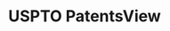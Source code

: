 ---
layout: default
bigquery: https://console.cloud.google.com/bigquery?p=patents-public-data&d=patentsview&page=dataset
citation: Attribution should be given to PatentsView for use, distribution, or derivative
  works.
code: https://github.com/CSSIP-AIR/PatentsView-Code-Snippets/
contributors: USPTO
cost: None
description: 'PatentsView includes US patent data including raw data (summaries, applications,
  pregrant applications), disambugations of inventors and assignees, and inventor
  gender estimates.  Also foreign priority data, # of figures and sheets, and government
  interest statements.'
documentation: https://patentsview.org/query/builder-faqs
last_edit: Mon, 04 Apr 2022 19:02:57 GMT
location: https://patentsview.org/
maintained_by: USPTO
record_creation_timestamp: 12/2/2020 17:20:46
schema_fields: '[''disamb_inventor_id_20171226'', ''reldocno'', ''disamb_inventor_id_20180528'',
  ''term_extension'', ''id'', ''publication_number'', ''subgroup_id'', ''number'',
  ''disamb_inventor_id_20201229'', ''classification_data_source'', ''disamb_assignee_id_20181127'',
  ''disamb_inventor_id_20170808'', ''deceased'', ''disamb_inventor_id_20171003'',
  ''dependent'', ''city'', ''group'', ''title'', ''name'', ''group_id'', ''disamb_assignee_id_20191231'',
  ''citation_id'', ''mainclass_id'', ''section'', ''latin_name'', ''latlong'', ''attribution_status'',
  ''level_three'', ''main_group'', ''classification_value'', ''lawyer_id'', ''disamb_assignee_id_20190820'',
  ''action_date'', ''num_figures'', ''ipc_class'', ''disamb_inventor_id_20200630'',
  ''field_id'', ''organization'', ''disamb_assignee_id_20200331'', ''state'', ''filename'',
  ''doc_type'', ''disamb_inventor_id_20170307'', ''variety'', ''num_sheets'', ''lapse_of_patent'',
  ''f371_date'', ''f102_date'', ''contract_award_number'', ''date'', ''kind'', ''disamb_inventor_id_20191008'',
  ''county'', ''field_title'', ''level_two'', ''fname'', ''type'', ''series_code'',
  ''subgroup'', ''designation'', ''term_grant'', ''name_last'', ''disamb_inventor_id_20190312'',
  ''name_first'', ''_371_date'', ''country_transformed'', ''location_id'', ''disamb_assignee_id_20200929'',
  ''role'', ''subcategory_id'', ''category_id'', ''male_flag'', ''rel_id'', ''organization_id'',
  ''disamb_inventor_id_20181127'', ''text'', ''inventor_id'', ''application_id'',
  ''county_fips'', ''_102_date'', ''latitude'', ''abstract'', ''disamb_inventor_id_20200331'',
  ''disamb_assignee_id_20190312'', ''status'', ''lname'', ''disamb_inventor_id_20200929'',
  ''withdrawn'', ''state_fips'', ''subsection_id'', ''patent_id'', ''ipc_version_indicator'',
  ''gi_statement'', ''subclass_id'', ''disamb_inventor_id_20191231'', ''symbol_position'',
  ''rawassignee_id'', ''section_id'', ''num_claims'', ''rawinventor_id'', ''classification_level'',
  ''level_one'', ''category'', ''male'', ''rule_47'', ''longitude'', ''disamb_inventor_id_20190820'',
  ''sequence'', ''subclass'', ''disclaimer_date'', ''relkind'', ''applicant_type'',
  ''disamb_assignee_id_20191008'', ''term_disclaimer'', ''length'', ''rawlocation_id'',
  ''doctype'', ''exemplary'', ''sector_title'', ''assignee_id'', ''num'', ''classification_status'',
  ''uuid'', ''disamb_assignee_id_20200630'', ''country'']'
shortname: patentsview
tags:
- disambiguation
- United States
- gender
terms_of_use: Creative Commons Attribution 4.0 International License.
timeframe: 1963-1999
title: USPTO PatentsView
uuid: cf1780b1-e265-4e49-8d1d-83b9cfe0fd9a
---